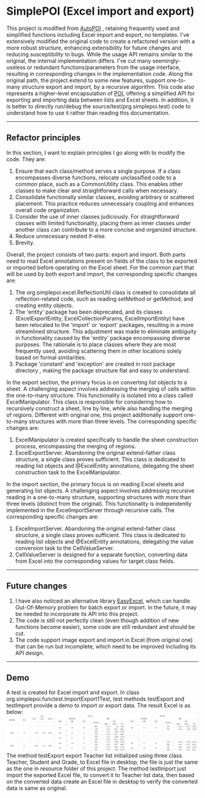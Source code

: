 SimplePOI (Excel import and export)
===========================
 This project is modified from  [AutoPOI](https://github.com/jeecgboot/autopoi) , retaining frequently used and simplified functions including Excel import and export, no templates.  I've extensively modified the original code to create a refactored version with a more robust structure, enhancing extensibility for future changes and reducing susceptibility to bugs. While the usage API remains similar to the original, the internal implementation differs. I've cut many seemingly-useless or redundant functions/parameters from the usage interface, resulting in corresponding changes in the implementation code. Along the original path, the project extend to some new features, support one-to-many structure export and import, by a recursive algorithm. This code also represents a higher-level encapsulation of [POI](https://github.com/apache/poi), offering a simplified API for exporting and importing data between lists and Excel sheets. In addition, it is better to directly run/debug the source/test(prg.simplepoi.test) code to understand how to use it rather than reading this documentation.

---------------------------
Refactor principles
--------------------------
In this section, I want to explain principles I go along with to modify the code. They are:
1. Ensure that each class/method serves a single purpose. If a class encompasses diverse functions, relocate unclassified code to a common place, such as a CommonUtility class. This enables other classes to make clear and straightforward calls when necessary.
2. Consolidate functionally similar classes, avoiding arbitrary or scattered placement. This practice reduces unnecessary coupling and enhances overall code organization.
3. Consider the use of inner classes judiciously. For straightforward classes with limited functionality, placing them as inner classes under another class can contribute to a more concise and organized structure.
4. Reduce unnecessary nested if-else.
5. Brevity. 

Overall, the project consists of two parts: export and import. Both parts need to read Excel annotations present on fields of the class to be exported or imported before operating on the Excel sheet. For the common part that will be used by both export and import, the corresponding specific changes are:
1. The org.simplepoi.excel.ReflectionUtil class is created to consolidate all reflection-related code, such as reading setMethod or getMethod, and creating entity objects.
2. The 'entity' package has been deprecated, and its classes (ExcelExportEntity, ExcelCollectionParams, ExcelImportEntity) have been relocated to the 'import' or 'export' packages, resulting in a more streamlined structure. This adjustment was made to eliminate ambiguity in functionality caused by the 'entity' package encompassing diverse purposes. The rationale is to place classes where they are most frequently used, avoiding scattering them in other locations solely based on formal similarities.
3. Package 'constant' and 'exception' are created in root package directory , making the package structure flat and easy to understand. 


In the export section, the primary focus is on converting list objects to a sheet. A challenging aspect involves addressing the merging of cells within the one-to-many structure. This functionality is  isolated into a class called ExcelManipulator. This class is responsible for considering how to recursively construct a sheet, line by line, while also handling the merging of regions. Different with original one, this project additionally support one-to-many structures with more than three levels. The corresponding specific changes are:
1. ExcelManipulator is created specifically to handle the sheet construction process, encompassing the merging of regions.
2. ExcelExportServer. Abandoning the original extend-father class structure, a single class proves sufficient. This class is dedicated to reading list objects and @ExcelEntity annotations, delegating the sheet construction task to the ExcelManipulator. 

In the import section, the primary focus is on reading Excel sheets and generating list objects. A challenging aspect involves addressing recursive reading in a one-to-many structure, supporting structures with more than three levels (distinct from the original). This functionality is independently implemented in the ExcelImportServer through recursive calls. The corresponding specific changes are: 
1. ExcelImportServer. Abandoning the original extend-father class structure, a single class proves sufficient. This class is dedicated to reading list objects and @ExcelEntity annotations, delegating the value conversion task to the CellValueServer.
2. CellValueServer is designed for a separate function, converting data from Excel into the corresponding values for target class fields. 
 


---------------------------
Future changes
--------------------------

1. I have also noticed an alternative library [EasyExcel](https://github.com/alibaba/easyexcel), which can handle Out-Of-Memory problem for batch export or import. In the future, it may be needed to incorporate its API into this project.
2. The code is still not perfectly clean (even though addition of new functions become easier),  some code are still redundant and should be cut.
3. The code support image export and import in Excel (from original one) that can be run but incomplete, which need to be improved including its API design.


---------------------------
Demo
--------------------------

A test is created for Excel import and export. In class org.simplepoi.functest.ImportExport1Test, test methods testExport and testImport provide a demo to import or export data. The result Excel is as below:
![avatar](/demo.PNG)
The method testExport export Teacher list initialized using three class Teacher, Student and Grade, to Excel file in desktop, the file is just the same as the one in resource folder of this project. The method  testImport just import the exported Excel file, to convert it to Teacher list data, then based on the converted data create an Excel file in desktop to verify the converted data is same as original.